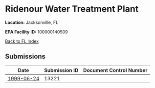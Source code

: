 # Ridenour Water Treatment Plant

**Location:** Jacksonville, FL

**EPA Facility ID:** 100000140509

[Back to FL Index](../../index.md)

## Submissions

| Date | Submission ID | Document Control Number |
|------|--------------|-------------------------|
| [1999-06-24](submissions/13221.md) | 13221 |  |
